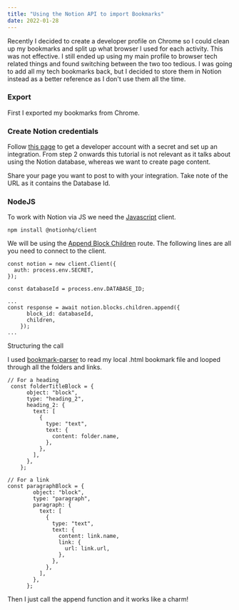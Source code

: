 ```yaml
---
title: "Using the Notion API to import Bookmarks"
date: 2022-01-28
---
```


Recently I decided to create a developer profile on Chrome so I could clean up my bookmarks and split up what browser I used for each activity. This was not effective. I still ended up using my main profile to browser tech related things and found switching between the two too tedious. I was going to add all my tech bookmarks back, but I decided to store them in Notion instead as a better reference as I don't use them all the time.

### Export

First I exported my bookmarks from Chrome.


### Create Notion credentials

Follow [this page](https://developers.notion.com/docs/getting-started) to get a developer account with a secret and set up an integration. From step 2 onwards this tutorial is not relevant as it talks about using the Notion database, whereas we want to create page content.

Share your page you want to post to with your integration. Take note of the URL as it contains the Database Id.


### NodeJS

To work with Notion via JS we need the [Javascript](https://github.com/makenotion/notion-sdk-js) client.

    npm install @notionhq/client

We will be using the [Append Block Children](https://developers.notion.com/reference/patch-block-children) route. The following lines are all you need to connect to the client.

    const notion = new client.Client({
      auth: process.env.SECRET,
    });

    const databaseId = process.env.DATABASE_ID;

    ...
    const response = await notion.blocks.children.append({
          block_id: databaseId,
          children,
        });
    ...

Structuring the call

I used [bookmark-parser](https://www.npmjs.com/package/bookmark-parser) to read my local .html bookmark file and looped through all the folders and links.

    // For a heading
     const folderTitleBlock = {
          object: "block",
          type: "heading_2",
          heading_2: {
            text: [
              {
                type: "text",
                text: {
                  content: folder.name,
                },
              },
            ],
          },
        };

    // For a link
    const paragraphBlock = {
            object: "block",
            type: "paragraph",
            paragraph: {
              text: [
                {
                  type: "text",
                  text: {
                    content: link.name,
                    link: {
                      url: link.url,
                    },
                  },
                },
              ],
            },
          };

Then I just call the append function and it works like a charm!
